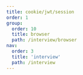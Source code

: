 ```yaml
---
title: cookie/jwt/session
order: 1
group:
  order: 10
  title: browser
  path: /interview/browser
nav:
  order: 3
  title: 'interview'
  path: /interview
---
```

